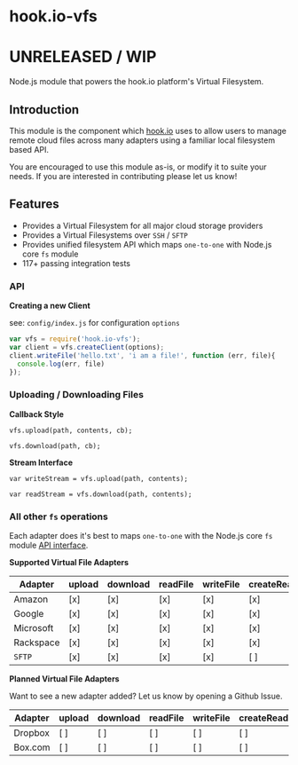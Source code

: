 # hook.io-vfs

# UNRELEASED / WIP

Node.js module that powers the hook.io platform's Virtual Filesystem.

## Introduction

This module is the component which [hook.io](http://hook.io) uses to allow users to manage remote cloud files across many adapters using a familiar local filesystem based API.

You are encouraged to use this module as-is, or modify it to suite your needs. If you are interested in contributing please let us know!

## Features

 - Provides a Virtual Filesystem for all major cloud storage providers
 - Provides a Virtual Filesystems over `SSH` / `SFTP`
 - Provides unified filesystem API which maps `one-to-one` with Node.js core `fs` module
 - 117+ passing integration tests

### API

**Creating a new Client**

see: `config/index.js` for configuration `options`

```js
var vfs = require('hook.io-vfs');
var client = vfs.createClient(options);
client.writeFile('hello.txt', 'i am a file!', function (err, file){
  console.log(err, file)
});
```

### Uploading / Downloading Files

**Callback Style**

`vfs.upload(path, contents, cb);`

`vfs.download(path, cb);`

**Stream Interface**

`var writeStream = vfs.upload(path, contents);`

`var readStream = vfs.download(path, contents);`



### All other `fs` operations

Each adapter does it's best to maps `one-to-one` with the Node.js core `fs` module [API interface](https://nodejs.org/api/fs.html).

**Supported Virtual File Adapters**

Adapter | upload | download | readFile | writeFile | createReadStream | createWriteStream | readdir | removeFile | stat
--- | --- | --- | --- | --- | --- | --- | --- | --- | ---
Amazon | [x] | [x]| [x]| [x] | [x] | [x]| [x] | [x] | [x] 
Google | [x] | [x]| [x]| [x] | [x] | [x]| [x] | [x] | [x] 
Microsoft | [x] | [x]| [x]| [x] | [x] | [x]| [x] | [x] | [x] 
Rackspace | [x] | [x]| [x]| [x] | [x] | [x]| [x] | [x] | [x] 
`SFTP` | [x] | [x]| [x]| [x] | [ ] | [ ]| [x] | [x] | [x] 

**Planned Virtual File Adapters**

Want to see a new adapter added? Let us know by opening a Github Issue.

Adapter | upload | download | readFile | writeFile | createReadStream | createWriteStream | readdir | removeFile | stat
--- | --- | --- | --- | --- | --- | --- | --- | --- | ---
Dropbox | [ ] | [ ]| [ ]| [ ] | [ ] | [ ]| [ ] | [ ] | [ ] 
Box.com | [ ] | [ ]| [ ]| [ ] | [ ] | [ ]| [ ] | [ ] | [ ] 


